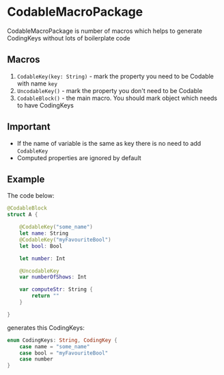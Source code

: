 # CodableMacroPackage

CodableMacroPackage is number of macros which helps to generate CodingKeys without lots of boilerplate code

## Macros

1. `CodableKey(key: String)` - mark the property you need to be Codable with name `key`
2. `UncodableKey()` - mark the property you don't need to be Codable
3. `CodableBlock()` - the main macro. You should mark object which needs to have CodingKeys

## Important
- If the name of variable is the same as key there is no need to add `CodableKey`
- Computed properties are ignored by default

## Example

The code below:

```swift
@CodableBlock
struct A {

    @CodableKey("some_name")
    let name: String
    @CodableKey("myFavouriteBool")
    let bool: Bool

    let number: Int

    @UncodableKey
    var numberOfShows: Int

    var computeStr: String {
        return ""
    }

}
```

generates this CodingKeys:
```swift
enum CodingKeys: String, CodingKey {
    case name = "some_name"
    case bool = "myFavouriteBool"
    case number
}
```
